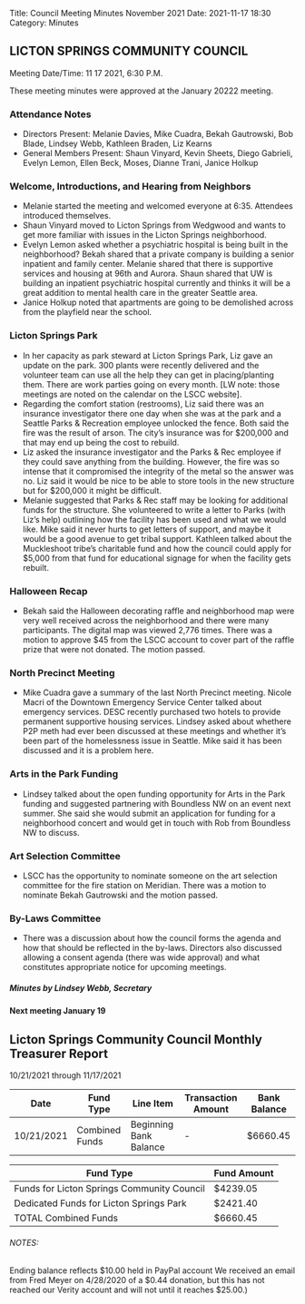 Title: Council Meeting Minutes November 2021
Date: 2021-11-17 18:30
Category: Minutes

## LICTON SPRINGS COMMUNITY COUNCIL

Meeting Date/Time: 11 17 2021, 6:30 P.M.

These meeting minutes were approved at the January 20222 meeting.

### Attendance Notes

- Directors Present: Melanie Davies, Mike Cuadra, Bekah Gautrowski, Bob Blade, Lindsey Webb, Kathleen Braden, Liz Kearns
- General Members Present: Shaun Vinyard, Kevin Sheets, Diego Gabrieli, Evelyn Lemon, Ellen Beck, Moses, Dianne Trani, Janice Holkup

### Welcome, Introductions, and Hearing from Neighbors

- Melanie started the meeting and welcomed everyone at 6:35. Attendees introduced themselves.
- Shaun Vinyard moved to Licton Springs from Wedgwood and wants to get more familiar with issues in the Licton Springs neighborhood.
- Evelyn Lemon asked whether a psychiatric hospital is being built in the neighborhood? Bekah shared that a private company is building a senior inpatient and family center. Melanie shared that there is supportive services and housing at 96th and Aurora. Shaun shared that UW is building an inpatient psychiatric hospital currently and thinks it will be a great addition to mental health care in the greater Seattle area.
- Janice Holkup noted that apartments are going to be demolished across from the playfield near the school.

### Licton Springs Park

- In her capacity as park steward at Licton Springs Park, Liz gave an update on the park. 300 plants were recently delivered and the volunteer team can use all the help they can get in placing/planting them. There are work parties going on every month. [LW note: those meetings are noted on the calendar on the LSCC website]. 
- Regarding the comfort station (restrooms), Liz said there was an insurance investigator there one day when she was at the park and a Seattle Parks & Recreation employee unlocked the fence. Both said the fire was the result of arson. The city’s insurance was for $200,000 and that may end up being the cost to rebuild.
- Liz asked the insurance investigator and the Parks & Rec employee if they could save anything from the building. However, the fire was so intense that it compromised the integrity of the metal so the answer was no. Liz said it would be nice to be able to store tools in the new structure but for $200,000 it might be difficult. 
- Melanie suggested that Parks & Rec staff may be looking for additional funds for the structure. She volunteered to write a letter to Parks (with Liz’s help) outlining how the facility has been used and what we would like. Mike said it never hurts to get letters of support, and maybe it would be a good avenue to get tribal support. Kathleen talked about the Muckleshoot tribe’s charitable fund and how the council could apply for $5,000 from that fund for educational signage for when the facility gets rebuilt.

### Halloween Recap

- Bekah said the Halloween decorating raffle and neighborhood map were very well received across the neighborhood and there were many participants. The digital map was viewed 2,776 times. There was a motion to approve $45 from the LSCC account to cover part of the raffle prize that were not donated. The motion passed.

### North Precinct Meeting

- Mike Cuadra gave a summary of the last North Precinct meeting. Nicole Macri of the Downtown Emergency Service Center talked about emergency services. DESC recently purchased two hotels to provide permanent supportive housing services. Lindsey asked about whethere P2P meth had ever been discussed at these meetings and whether it’s been part of the homelessness issue in Seattle. Mike said it has been discussed and it is a problem here.

### Arts in the Park Funding

- Lindsey talked about the open funding opportunity for Arts in the Park funding and suggested partnering with Boundless NW on an event next summer. She said she would submit an application for funding for a neighborhood concert and would get in touch with Rob from Boundless NW to discuss.

### Art Selection Committee

- LSCC has the opportunity to nominate someone on the art selection committee for the fire station on Meridian. There was a motion to nominate Bekah Gautrowski and the motion passed.

### By-Laws Committee

- There was a discussion about how the council forms the agenda and how that should be reflected in the by-laws. Directors also discussed allowing a consent agenda (there was wide approval) and what constitutes appropriate notice for upcoming meetings.

##### Minutes by Lindsey Webb, Secretary
#### Next meeting January 19

## Licton Springs Community Council Monthly Treasurer Report 

10/21/2021 through 11/17/2021

Date | Fund Type | Line Item | Transaction Amount | Bank Balance  
------------ | ------------ | ------------- | ------------- | -------------
10/21/2021  | Combined Funds | Beginning Bank Balance  | -  | $6660.45

Fund Type | Fund Amount
------------ | -------------
Funds for Licton Springs Community Council | $4239.05
Dedicated Funds for Licton Springs Park | $2421.40
TOTAL Combined Funds | $6660.45

###### NOTES:  
Ending balance reflects $10.00 held in PayPal account
We received an email from Fred Meyer on 4/28/2020 of a $0.44 donation, but this has not reached our Verity account and will not until it reaches $25.00.)
